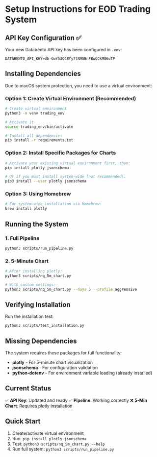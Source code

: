 # Setup Instructions for EOD Trading System

## API Key Configuration ✅

Your new Databento API key has been configured in `.env`:
```
DATABENTO_API_KEY=db-GwY53Q48Yy7tNMSBnFBwQCkM86uTP
```

## Installing Dependencies

Due to macOS system protection, you need to use a virtual environment:

### Option 1: Create Virtual Environment (Recommended)
```bash
# Create virtual environment
python3 -m venv trading_env

# Activate it
source trading_env/bin/activate

# Install all dependencies
pip install -r requirements.txt
```

### Option 2: Install Specific Packages for Charts
```bash
# Activate your existing virtual environment first, then:
pip install plotly jsonschema

# Or if you must install system-wide (not recommended):
pip3 install --user plotly jsonschema
```

### Option 3: Using Homebrew
```bash
# For system-wide installation via Homebrew:
brew install plotly
```

## Running the System

### 1. Full Pipeline
```bash
python3 scripts/run_pipeline.py
```

### 2. 5-Minute Chart
```bash
# After installing plotly:
python3 scripts/nq_5m_chart.py

# With custom settings:
python3 scripts/nq_5m_chart.py --days 5 --profile aggressive
```

## Verifying Installation

Run the installation test:
```bash
python3 scripts/test_installation.py
```

## Missing Dependencies

The system requires these packages for full functionality:
- **plotly** - For 5-minute chart visualization
- **jsonschema** - For configuration validation
- **python-dotenv** - For environment variable loading (already installed)

## Current Status

✅ **API Key**: Updated and ready
✅ **Pipeline**: Working correctly
❌ **5-Min Chart**: Requires plotly installation

## Quick Start

1. Create/activate virtual environment
2. Run: `pip install plotly jsonschema`
3. Test: `python3 scripts/nq_5m_chart.py --help`
4. Run full system: `python3 scripts/run_pipeline.py`